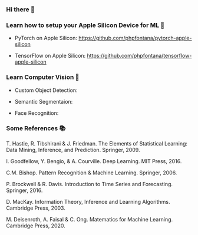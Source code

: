 ### Hi there 👋

### Learn how to setup your Apple Silicon Device for ML 🚀

- PyTorch on Apple Silicon: https://github.com/phpfontana/pytorch-apple-silicon 

- TensorFlow on Apple Silicon: https://github.com/phpfontana/tensorflow-apple-silicon 

### Learn Computer Vision 🤖
- Custom Object Detection:

- Semantic Segmentaion:

- Face Recognition:

### Some References 📚
T. Hastie, R. Tibshirani & J. Friedman. The Elements of Statistical Learning: Data Mining, Inference, and Prediction. Springer, 2009.

I. Goodfellow, Y. Bengio, & A. Courville. Deep Learning. MIT Press, 2016.

C.M. Bishop. Pattern Recognition & Machine Learning. Springer, 2006. 

P. Brockwell & R. Davis. Introduction to Time Series and Forecasting. Springer, 2016.

D. MacKay. Information Theory, Inference and Learning Algorithms. Cambridge Press, 2003.

M. Deisenroth, A. Faisal & C. Ong. Matematics for Machine Learning. Cambridge Press, 2020.
